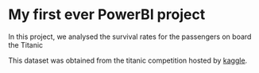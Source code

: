 # My first ever PowerBI project 
In this project, we analysed the survival rates for the passengers on board the Titanic

This dataset was obtained from the titanic competition hosted by [kaggle](https://www.kaggle.com/competitions/titanic/overview).
